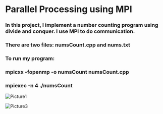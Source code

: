# Parallel Processing using MPI

### In this project, I implement a number counting program using divide and conquer. I use MPI to do communication.
### There are two files: numsCount.cpp and nums.txt 

### To run my program: 
### mpicxx -fopenmp -o numsCount numsCount.cpp
### mpiexec -n 4 ./numsCount




![Picture1](https://user-images.githubusercontent.com/56700281/212553962-00e7ced1-2a3d-4f39-b568-4ce218b1d0e5.png)


![Picture3](https://user-images.githubusercontent.com/56700281/212553968-8d42ee39-6580-4efe-8ebe-da4cef5fe925.png)
